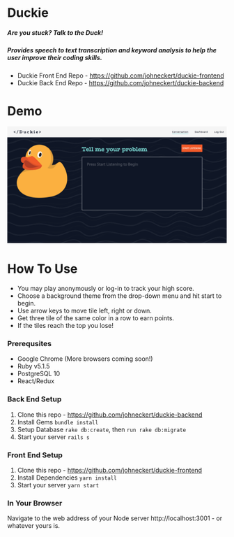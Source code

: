 # Duckie

##### Are you stuck? Talk to the Duck!

##### Provides speech to text transcription and keyword analysis to help the user improve their coding skills.

* Duckie Front End Repo - https://github.com/johneckert/duckie-frontend
* Duckie Back End Repo - https://github.com/johneckert/duckie-backend

# Demo

![Duckie](Duckie.png)

<!-- [Watch Demo on Youtube](https://www.youtube.com/watch?v=https://youtu.be/Dc_FGiS7ZEU) -->

# How To Use

* You may play anonymously or log-in to track your high score.
* Choose a background theme from the drop-down menu and hit start to begin.
* Use arrow keys to move tile left, right or down.
* Get three tile of the same color in a row to earn points.
* If the tiles reach the top you lose!

### Prerequsites

* Google Chrome (More browsers coming soon!)
* Ruby v5.1.5
* PostgreSQL 10
* React/Redux

### Back End Setup

1.  Clone this repo - https://github.com/johneckert/duckie-backend
2.  Install Gems `bundle install`
3.  Setup Database `rake db:create`, then `run rake db:migrate`
4.  Start your server `rails s`

### Front End Setup

1.  Clone this repo - https://github.com/johneckert/duckie-frontend
2.  Install Dependencies `yarn install`
3.  Start your server `yarn start`

### In Your Browser

Navigate to the web address of your Node server http://localhost:3001 - or whatever yours is.
